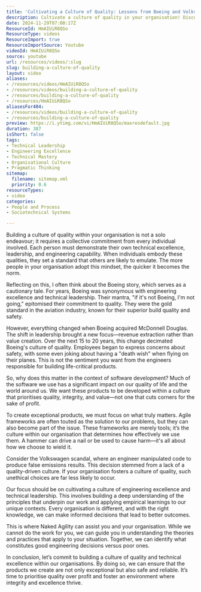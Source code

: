 ```yaml
---
title: 'Cultivating a Culture of Quality: Lessons from Boeing and Volkswagen for Engineering Excellence'
description: Cultivate a culture of quality in your organisation! Discover how to prioritise integrity and excellence for exceptional, safe products.
date: 2024-11-29T07:00:17Z
ResourceId: HmAIUiR8QSo
ResourceType: videos
ResourceImport: true
ResourceImportSource: Youtube
videoId: HmAIUiR8QSo
source: youtube
url: /resources/videos/:slug
slug: building-a-culture-of-quality
layout: video
aliases:
- /resources/videos/HmAIUiR8QSo
- /resources/videos/building-a-culture-of-quality
- /resources/building-a-culture-of-quality
- /resources/HmAIUiR8QSo
aliasesFor404:
- /resources/videos/building-a-culture-of-quality
- /resources/building-a-culture-of-quality
preview: https://i.ytimg.com/vi/HmAIUiR8QSo/maxresdefault.jpg
duration: 387
isShort: false
tags:
- Technical Leadership
- Engineering Excellence
- Technical Mastery
- Organisational Culture
- Pragmatic Thinking
sitemap:
  filename: sitemap.xml
  priority: 0.6
resourceTypes:
- video
categories:
- People and Process
- Sociotechnical Systems

---
```

Building a culture of quality within your organisation is not a solo endeavour; it requires a collective commitment from every individual involved. Each person must demonstrate their own technical excellence, leadership, and engineering capability. When individuals embody these qualities, they set a standard that others are likely to emulate. The more people in your organisation adopt this mindset, the quicker it becomes the norm.

Reflecting on this, I often think about the Boeing story, which serves as a cautionary tale. For years, Boeing was synonymous with engineering excellence and technical leadership. Their mantra, "if it's not Boeing, I'm not going," epitomised their commitment to quality. They were the gold standard in the aviation industry, known for their superior build quality and safety.

However, everything changed when Boeing acquired McDonnell Douglas. The shift in leadership brought a new focus—revenue extraction rather than value creation. Over the next 15 to 20 years, this change decimated Boeing's culture of quality. Employees began to express concerns about safety, with some even joking about having a "death wish" when flying on their planes. This is not the sentiment you want from the engineers responsible for building life-critical products.

So, why does this matter in the context of software development? Much of the software we use has a significant impact on our quality of life and the world around us. We want these products to be developed within a culture that prioritises quality, integrity, and value—not one that cuts corners for the sake of profit.

To create exceptional products, we must focus on what truly matters. Agile frameworks are often touted as the solution to our problems, but they can also become part of the issue. These frameworks are merely tools; it’s the culture within our organisation that determines how effectively we use them. A hammer can drive a nail or be used to cause harm—it's all about how we choose to wield it.

Consider the Volkswagen scandal, where an engineer manipulated code to produce false emissions results. This decision stemmed from a lack of a quality-driven culture. If your organisation fosters a culture of quality, such unethical choices are far less likely to occur.

Our focus should be on cultivating a culture of engineering excellence and technical leadership. This involves building a deep understanding of the principles that underpin our work and applying empirical learnings to our unique contexts. Every organisation is different, and with the right knowledge, we can make informed decisions that lead to better outcomes.

This is where Naked Agility can assist you and your organisation. While we cannot do the work for you, we can guide you in understanding the theories and practices that apply to your situation. Together, we can identify what constitutes good engineering decisions versus poor ones.

In conclusion, let’s commit to building a culture of quality and technical excellence within our organisations. By doing so, we can ensure that the products we create are not only exceptional but also safe and reliable. It’s time to prioritise quality over profit and foster an environment where integrity and excellence thrive.
